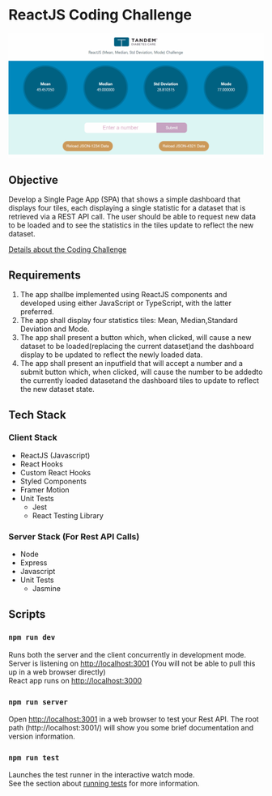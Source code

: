 # ReactJS Coding Challenge

![Preview of challenge](statistics-challenge.gif)

## Objective

Develop a Single Page App (SPA) that shows a simple dashboard that displays four tiles, each displaying a single statistic for a dataset that is retrieved via a REST API call. The user should be able to request new data to be loaded and to see the statistics in the tiles update to reflect the new dataset.

[Details about the Coding Challenge](src/docs/TandemReactJSChallenge.pdf 'Tandem Diabetes Coding Challenge')

## Requirements

<ol>
  <li>The app shallbe implemented using ReactJS components and developed using either JavaScript or TypeScript, with the latter preferred.</li>
  <li>
  The app shall display four statistics tiles: Mean, Median,Standard Deviation and Mode.
  </li>
  <li>
  The app shall present a button which, when clicked, will cause a new dataset to be loaded(replacing the current dataset)and the dashboard display to be updated to reflect the newly loaded data.
  </li>
  <li>
  The app shall present an inputfield that will accept a number and a submit button which, when clicked, will cause the number to be addedto the currently loaded datasetand the dashboard tiles to update to reflect the new dataset state.
  </li>
</ol>

## Tech Stack

### Client Stack

<ul>
  <li>ReactJS (Javascript)</li>
  <li>React Hooks</li>
  <li>Custom React Hooks</li>
  <li>Styled Components</li>
  <li>Framer Motion</li>
  <li>Unit Tests
    <ul>
      <li>Jest</li>
      <li>React Testing Library</li>
    </ul>
  </li>
</ul>

### Server Stack (For Rest API Calls)

<ul>
  <li>Node</li>
  <li>Express</li>
  <li>Javascript</li>
  <li>Unit Tests
    <ul>
      <li>Jasmine</li>
    </ul>
  </li>
</ul>

## Scripts

### `npm run dev`

Runs both the server and the client concurrently in development mode.<br />
Server is listening on [http://localhost:3001](http://localhost:3001) (You will not be able to pull this up in a web browser directly)<br/>
React app runs on [http://localhost:3000](http://localhost:3000)

### `npm run server`

Open [http://localhost:3001](http://localhost:3001) in a web browser to test your Rest API. The root path (http://localhost:3001/) will show you some brief documentation and version information.

### `npm run test`

Launches the test runner in the interactive watch mode.<br />
See the section about [running tests](https://facebook.github.io/create-react-app/docs/running-tests) for more information.
